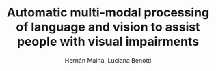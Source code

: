 ---
paperId: 4
author: Hernán Maina, Luciana Benotti
publicationauthor: Maina, H. et al.
title: Automatic multi-modal processing of language and vision to assist people with visual impairments
pdf: paper_04.pdf
poster: 
alt: --
type: Oral & Poster
topic: Dialogue and Interactive Systems
subtopic: Visual Question Answering
link: https://research.latinxinai.org/papers/naacl/2022/pdf/paper_04.pdf
conference: naacl
year: 2022
tags: naacl-2022
location: Virtual
---